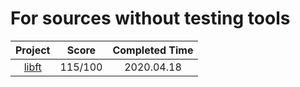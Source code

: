 # For sources without testing tools

| Project | Score | Completed Time |
| :-----: | :---: | :------------: |
| [libft](https://github.com/JUD210/42_libft) | 115/100 | 2020.04.18 |
